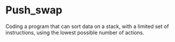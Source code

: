 # Push_swap
Coding a program that can sort data on a stack, with a limited set of instructions, using the lowest possible number of actions.
